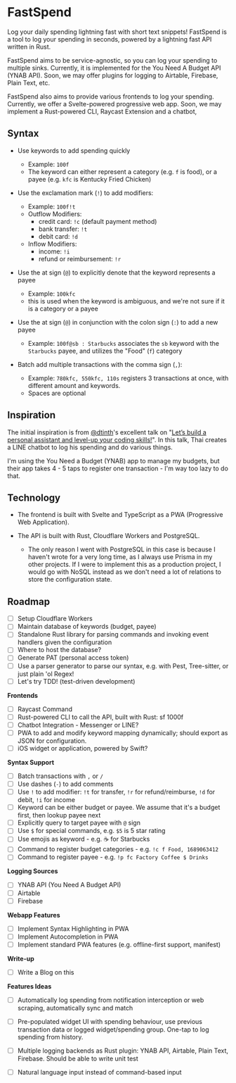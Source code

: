 # FastSpend

Log your daily spending lightning fast with short text snippets! FastSpend is a tool to log your spending in seconds, powered by a lightning fast API written in Rust.

FastSpend aims to be service-agnostic, so you can log your spending to multiple sinks. Currently, it is implemented for the You Need A Budget API (YNAB API). Soon, we may offer plugins for logging to Airtable, Firebase, Plain Text, etc.

FastSpend also aims to provide various frontends to log your spending. Currently, we offer a Svelte-powered progressive web app. Soon, we may implement a Rust-powered CLI, Raycast Extension and a chatbot, 

## Syntax

- Use keywords to add spending quickly
  - Example: `100f`
  - The keyword can either represent a category (e.g. `f` is food), or a payee (e.g. `kfc` is Kentucky Fried Chicken)

- Use the exclamation mark (`!`) to add modifiers:
  - Example: `100f!t`
  - Outflow Modifiers:
    - credit card: `!c` (default payment method)
    - bank transfer: `!t`
    - debit card: `!d`
  - Inflow Modifiers:
    - income: `!i`
    - refund or reimbursement: `!r`

- Use the at sign (`@`) to explicitly denote that the keyword represents a payee
  - Example: `100kfc`
  - this is used when the keyword is ambiguous, and we're not sure if it is a category or a payee

- Use the at sign (`@`) in conjunction with the colon sign (`:`) to add a new payee
  - Example: `100f@sb : Starbucks` associates the `sb` keyword with the `Starbucks` payee, and utilizes the "Food" (`f`) category

- Batch add multiple transactions with the comma sign (`,`):
  - Example: `780kfc, 550kfc, 110s` registers 3 transactions at once, with different amount and keywords.
  - Spaces are optional

## Inspiration

The initial inspiration is from [@dtinth](https://dt.in.th)'s excellent talk on "[Let’s build a personal assistant and level-up your coding skills!](https://dt.in.th/personal-assistant.html)". In this talk, Thai creates a LINE chatbot to log his spending and do various things.

I'm using the You Need a Budget (YNAB) app to manage my budgets, but their app takes 4 - 5 taps to register one transaction - I'm way too lazy to do that.

## Technology

- The frontend is built with Svelte and TypeScript as a PWA (Progressive Web Application).

- The API is built with Rust, Cloudflare Workers and PostgreSQL.
  - The only reason I went with PostgreSQL in this case is because I haven't wrote for a very long time, as I always use Prisma in my other projects. If I were to implement this as a production project, I would go with NoSQL instead as we don't need a lot of relations to store the configuration state.


## Roadmap

- [ ] Setup Cloudflare Workers
- [ ] Maintain database of keywords (budget, payee)
- [ ] Standalone Rust library for parsing commands and invoking event handlers given the configuration
- [ ] Where to host the database?
- [ ] Generate PAT (personal access token)
- [ ] Use a parser generator to parse our syntax, e.g. with Pest, Tree-sitter, or just plain 'ol Regex!
- [ ] Let's try TDD! (test-driven development)

**Frontends**
- [ ] Raycast Command
- [ ] Rust-powered CLI to call the API, built with Rust: sf 1000f
- [ ] Chatbot Integration - Messenger or LINE?
- [ ] PWA to add and modify keyword mapping dynamically; should export as JSON for configuration.
- [ ] iOS widget or application, powered by Swift?

**Syntax Support**
- [ ] Batch transactions with `,` or `/`
- [ ] Use dashes (`-`) to add comments
- [ ] Use `!` to add modifier: `!t` for transfer, `!r` for refund/reimburse, `!d` for debit, `!i` for income
- [ ] Keyword can be either budget or payee. We assume that it's a budget first, then lookup payee next
- [ ] Explicitly query to target payee with `@` sign
- [ ] Use `$` for special commands, e.g. `$5` is 5 star rating
- [ ] Use emojis as keyword - e.g. ☕️ for Starbucks
- [ ] Command to register budget categories - e.g. `!c f Food, 1689063412`
- [ ] Command to register payee - e.g. `!p fc Factory Coffee $ Drinks`

**Logging Sources**
- [ ] YNAB API (You Need A Budget API)
- [ ] Airtable
- [ ] Firebase

**Webapp Features**
- [ ] Implement Syntax Highlighting in PWA
- [ ] Implement Autocompletion in PWA
- [ ] Implement standard PWA features (e.g. offline-first support, manifest)

**Write-up**
- [ ] Write a Blog on this

**Features Ideas**
- [ ] Automatically log spending from notification interception or web scraping, automatically sync and match
- [ ] Pre-populated widget UI with spending behaviour, use previous transaction data or logged widget/spending group. One-tap to log spending from history.
- [ ] Multiple logging backends as Rust plugin: YNAB API, Airtable, Plain Text, Firebase. Should be able to write unit test
- [ ] Natural language input instead of command-based input


